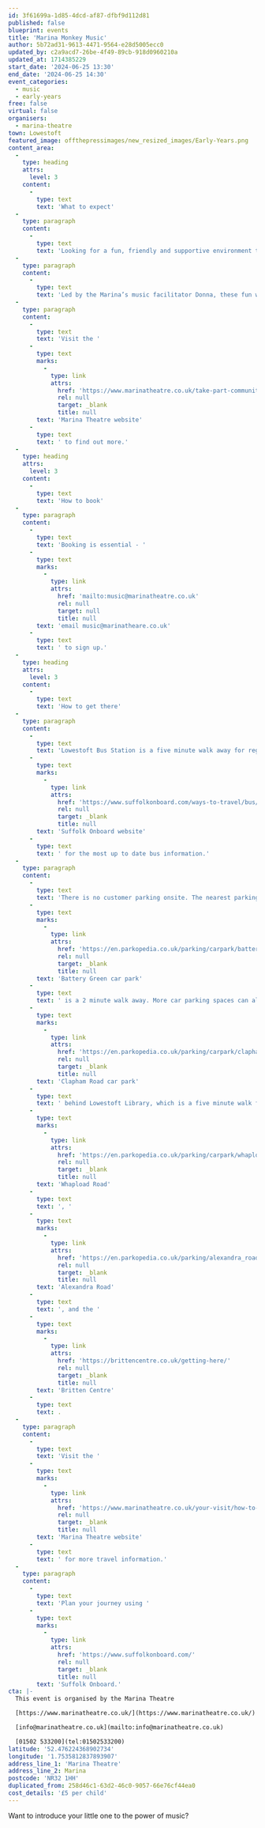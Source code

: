 ```yaml
---
id: 3f61699a-1d85-4dcd-af87-dfbf9d112d81
published: false
blueprint: events
title: 'Marina Monkey Music'
author: 5b72ad31-9613-4471-9564-e28d5005ecc0
updated_by: c2a9acd7-26be-4f49-89cb-918d0960210a
updated_at: 1714385229
start_date: '2024-06-25 13:30'
end_date: '2024-06-25 14:30'
event_categories:
  - music
  - early-years
free: false
virtual: false
organisers:
  - marina-theatre
town: Lowestoft
featured_image: offthepressimages/new_resized_images/Early-Years.png
content_area:
  -
    type: heading
    attrs:
      level: 3
    content:
      -
        type: text
        text: 'What to expect'
  -
    type: paragraph
    content:
      -
        type: text
        text: 'Looking for a fun, friendly and supportive environment to let you baby play? Marina Monkey Music is the place for you!'
  -
    type: paragraph
    content:
      -
        type: text
        text: 'Led by the Marina’s music facilitator Donna, these fun weekly sessions are for pre-walking small people and their adults to explore sound, music, stories and sensory play.'
  -
    type: paragraph
    content:
      -
        type: text
        text: 'Visit the '
      -
        type: text
        marks:
          -
            type: link
            attrs:
              href: 'https://www.marinatheatre.co.uk/take-part-community-marina-monkey-music/'
              rel: null
              target: _blank
              title: null
        text: 'Marina Theatre website'
      -
        type: text
        text: ' to find out more.'
  -
    type: heading
    attrs:
      level: 3
    content:
      -
        type: text
        text: 'How to book'
  -
    type: paragraph
    content:
      -
        type: text
        text: 'Booking is essential - '
      -
        type: text
        marks:
          -
            type: link
            attrs:
              href: 'mailto:music@marinatheatre.co.uk'
              rel: null
              target: null
              title: null
        text: 'email music@marinatheare.co.uk'
      -
        type: text
        text: ' to sign up.'
  -
    type: heading
    attrs:
      level: 3
    content:
      -
        type: text
        text: 'How to get there'
  -
    type: paragraph
    content:
      -
        type: text
        text: 'Lowestoft Bus Station is a five minute walk away for regular services to and from Norwich, Great Yarmouth and Southwold. Visit the '
      -
        type: text
        marks:
          -
            type: link
            attrs:
              href: 'https://www.suffolkonboard.com/ways-to-travel/bus/'
              rel: null
              target: _blank
              title: null
        text: 'Suffolk Onboard website'
      -
        type: text
        text: ' for the most up to date bus information.'
  -
    type: paragraph
    content:
      -
        type: text
        text: 'There is no customer parking onsite. The nearest parking is '
      -
        type: text
        marks:
          -
            type: link
            attrs:
              href: 'https://en.parkopedia.co.uk/parking/carpark/battery_green/nr32/east_suffolk/?arriving=202404291000&leaving=202404291200'
              rel: null
              target: _blank
              title: null
        text: 'Battery Green car park'
      -
        type: text
        text: ' is a 2 minute walk away. More car parking spaces can also be found at '
      -
        type: text
        marks:
          -
            type: link
            attrs:
              href: 'https://en.parkopedia.co.uk/parking/carpark/clapham_road/nr32/east_suffolk/?arriving=202404291000&leaving=202404291200'
              rel: null
              target: _blank
              title: null
        text: 'Clapham Road car park'
      -
        type: text
        text: ' behind Lowestoft Library, which is a five minute walk from the Theatre. Long Stay parking is available at '
      -
        type: text
        marks:
          -
            type: link
            attrs:
              href: 'https://en.parkopedia.co.uk/parking/carpark/whapload_road/nr32/east_suffolk/?arriving=202404291000&leaving=202404291200'
              rel: null
              target: _blank
              title: null
        text: 'Whapload Road'
      -
        type: text
        text: ', '
      -
        type: text
        marks:
          -
            type: link
            attrs:
              href: 'https://en.parkopedia.co.uk/parking/alexandra_road_lowestoft/?arriving=202404291000&leaving=202404291200'
              rel: null
              target: _blank
              title: null
        text: 'Alexandra Road'
      -
        type: text
        text: ', and the '
      -
        type: text
        marks:
          -
            type: link
            attrs:
              href: 'https://brittencentre.co.uk/getting-here/'
              rel: null
              target: _blank
              title: null
        text: 'Britten Centre'
      -
        type: text
        text: .
  -
    type: paragraph
    content:
      -
        type: text
        text: 'Visit the '
      -
        type: text
        marks:
          -
            type: link
            attrs:
              href: 'https://www.marinatheatre.co.uk/your-visit/how-to-find-us/'
              rel: null
              target: _blank
              title: null
        text: 'Marina Theatre website'
      -
        type: text
        text: ' for more travel information.'
  -
    type: paragraph
    content:
      -
        type: text
        text: 'Plan your journey using '
      -
        type: text
        marks:
          -
            type: link
            attrs:
              href: 'https://www.suffolkonboard.com/'
              rel: null
              target: _blank
              title: null
        text: 'Suffolk Onboard.'
cta: |-
  This event is organised by the Marina Theatre

  [https://www.marinatheatre.co.uk/](https://www.marinatheatre.co.uk/)

  [info@marinatheatre.co.uk](mailto:info@marinatheatre.co.uk)

  [01502 533200](tel:01502533200)
latitude: '52.476224368902734'
longitude: '1.7535812837893907'
address_line_1: 'Marina Theatre'
address_line_2: Marina
postcode: 'NR32 1HH'
duplicated_from: 258d46c1-63d2-46c0-9057-66e76cf44ea0
cost_details: '£5 per child'
---
```

Want to introduce your little one to the power of music?